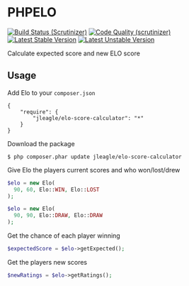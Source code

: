 PHPELO
======

[![Build Status (Scrutinizer)](https://scrutinizer-ci.com/g/Jleagle/elo-score-calculator/badges/build.png)](https://scrutinizer-ci.com/g/Jleagle/elo-score-calculator)
[![Code Quality (scrutinizer)](https://scrutinizer-ci.com/g/Jleagle/elo-score-calculator/badges/quality-score.png)](https://scrutinizer-ci.com/g/Jleagle/elo-score-calculator)
[![Latest Stable Version](https://poser.pugx.org/Jleagle/elo-score-calculator/v/stable.png)](https://packagist.org/packages/Jleagle/elo-score-calculator)
[![Latest Unstable Version](https://poser.pugx.org/Jleagle/elo-score-calculator/v/unstable.png)](https://packagist.org/packages/Jleagle/elo-score-calculator)

Calculate expected score and new ELO score

## Usage

Add Elo to your `composer.json`

```
{
    "require": {
        "jleagle/elo-score-calculator": "*"
    }
}
```

Download the package

```
$ php composer.phar update jleagle/elo-score-calculator
```
    
Give Elo the players current scores and who won/lost/drew

```php
$elo = new Elo(
  90, 60, Elo::WIN, Elo::LOST
);

$elo = new Elo(
  90, 90, Elo::DRAW, Elo::DRAW
);
```

Get the chance of each player winning

```php
$expectedScore = $elo->getExpected();
```

Get the players new scores

```php
$newRatings = $elo->getRatings();
```
